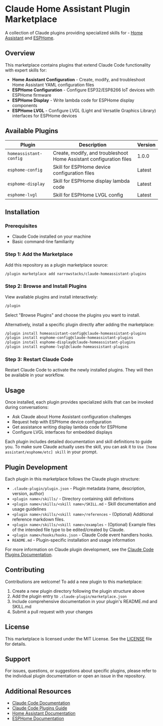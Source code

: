 # Claude Home Assistant Plugin Marketplace

A collection of Claude plugins providing specialized skills for - [Home Assistant](https://www.home-assistant.io/)
and [ESPHome](https://esphome.io/).

## Overview

This marketplace contains plugins that extend Claude Code functionality with expert skills for:

- **Home Assistant Configuration** - Create, modify, and troubleshoot Home Assistant YAML configuration files
- **ESPHome Configuration** - Configure ESP32/ESP8266 IoT devices with ESPHome firmware
- **ESPHome Display** - Write lambda code for ESPHome display components
- **ESPHome LVGL** - Configure LVGL (Light and Versatile Graphics Library) interfaces for ESPHome devices

## Available Plugins

| Plugin                 | Description                                                         | Version |
| ---------------------- | ------------------------------------------------------------------- | ------- |
| `homeassistant-config` | Create, modify, and troubleshoot Home Assistant configuration files | 1.0.0   |
| `esphome-config`       | Skill for ESPHome device configuration files                        | Latest  |
| `esphome-display`      | Skill for ESPHome display lambda code                               | Latest  |
| `esphome-lvgl`         | Skill for ESPHome LVGL config                                       | Latest  |

## Installation

### Prerequisites

- Claude Code installed on your machine
- Basic command-line familiarity

### Step 1: Add the Marketplace

Add this repository as a plugin marketplace source:

```bash
/plugin marketplace add narrowstacks/claude-homeassistant-plugins
```

### Step 2: Browse and Install Plugins

View available plugins and install interactively:

```bash
/plugin
```

Select "Browse Plugins" and choose the plugins you want to install.

Alternatively, install a specific plugin directly after adding the marketplace:

```bash
/plugin install homeassistant-config@claude-homeassistant-plugins
/plugin install esphome-config@claude-homeassistant-plugins
/plugin install esphome-display@claude-homeassistant-plugins
/plugin install esphome-lvgl@claude-homeassistant-plugins
```

### Step 3: Restart Claude Code

Restart Claude Code to activate the newly installed plugins. They will then be available in your workflow.

## Usage

Once installed, each plugin provides specialized skills that can be invoked during conversations:

- Ask Claude about Home Assistant configuration challenges
- Request help with ESPHome device configuration
- Get assistance writing display lambda code for ESPHome
- Configure LVGL interfaces for embedded displays

Each plugin includes detailed documentation and skill definitions to guide you. To make sure Claude actually uses the skill, you can ask it to `Use [home assistant/esphome/etc] skill` in your prompt.

## Plugin Development

Each plugin in this marketplace follows the Claude plugin structure:

- `.claude-plugin/plugin.json` - Plugin metadata (name, description, version, author)
- `<plugin name>/skills/` - Directory containing skill definitions
- `<plugin name>/skills/<skill name>/SKILL.md` - Skill documentation and usage guidelines
- `<plugin name>/skills/<skill name>/references` - (Optional) Additional reference markdown files.
- `<plugin name>/skills/<skill name>/examples` - (Optional) Example files of the intended file type to be edited/created by Claude.
- `<plugin name>/hooks/hooks.json` - Claude Code event handlers hooks.
- `README.md` - Plugin-specific installation and usage information

For more information on Claude plugin development, see the [Claude Code Plugins Documentation](https://docs.claude.com/en/docs/claude-code/plugins.md).

## Contributing

Contributions are welcome! To add a new plugin to this marketplace:

1. Create a new plugin directory following the plugin structure above
2. Add the plugin entry to `.claude-plugin/marketplace.json`
3. Include comprehensive documentation in your plugin's README.md and SKILL.md
4. Submit a pull request with your changes

## License

This marketplace is licensed under the MIT License. See the [LICENSE](LICENSE) file for details.

## Support

For issues, questions, or suggestions about specific plugins, please refer to the individual plugin documentation or open an issue in the repository.

## Additional Resources

- [Claude Code Documentation](https://docs.claude.com/en/docs/claude-code/)
- [Claude Code Plugins Guide](https://docs.claude.com/en/docs/claude-code/plugins.md)
- [Home Assistant Documentation](https://www.home-assistant.io/docs/)
- [ESPHome Documentation](https://esphome.io/)
